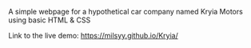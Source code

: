 A simple webpage for a hypothetical car company named Kryia Motors using basic HTML & CSS

Link to the live demo: https://milsyy.github.io/Kryia/
